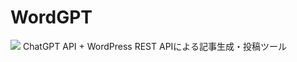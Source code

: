 # WordGPT
![](https://img.shields.io/badge/version-closed%20beta-brightgreen)
ChatGPT API + WordPress REST APIによる記事生成・投稿ツール

